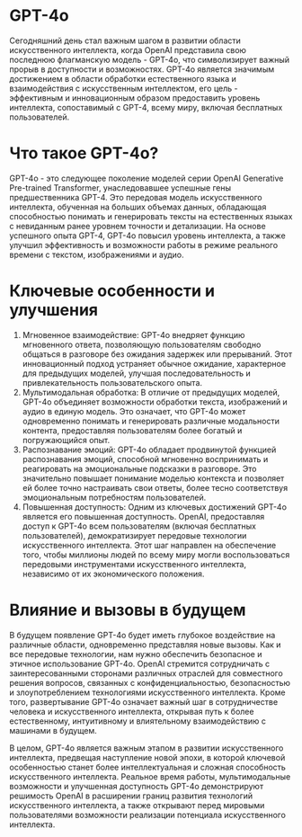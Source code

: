 # GPT-4o
Сегодняшний день стал важным шагом в развитии области искусственного интеллекта, когда OpenAI представила свою последнюю флагманскую модель - GPT-4o, что символизирует важный прорыв в доступности и возможностях. GPT-4o является значимым достижением в области обработки естественного языка и взаимодействия с искусственным интеллектом, его цель - эффективным и инновационным образом предоставить уровень интеллекта, сопоставимый с GPT-4, всему миру, включая бесплатных пользователей.

# Что такое GPT-4o?
GPT-4o - это следующее поколение моделей серии OpenAI Generative Pre-trained Transformer, унаследовавшее успешные гены предшественника GPT-4. Это передовая модель искусственного интеллекта, обученная на больших объемах данных, обладающая способностью понимать и генерировать тексты на естественных языках с невиданным ранее уровнем точности и детализации. На основе успешного опыта GPT-4, GPT-4o повысил уровень интеллекта, а также улучшил эффективность и возможности работы в режиме реального времени с текстом, изображениями и аудио.

# Ключевые особенности и улучшения
1. Мгновенное взаимодействие: GPT-4o внедряет функцию мгновенного ответа, позволяющую пользователям свободно общаться в разговоре без ожидания задержек или прерываний. Этот инновационный подход устраняет обычное ожидание, характерное для предыдущих моделей, улучшая последовательность и привлекательность пользовательского опыта.
2. Мультимодальная обработка: В отличие от предыдущих моделей, GPT-4o объединяет возможности обработки текста, изображений и аудио в единую модель. Это означает, что GPT-4o может одновременно понимать и генерировать различные модальности контента, предоставляя пользователям более богатый и погружающийся опыт.
3. Распознавание эмоций: GPT-4o обладает продвинутой функцией распознавания эмоций, способной мгновенно воспринимать и реагировать на эмоциональные подсказки в разговоре. Это значительно повышает понимание моделью контекста и позволяет ей более точно настраивать свои ответы, более тесно соответствуя эмоциональным потребностям пользователей.
4. Повышенная доступность: Одним из ключевых достижений GPT-4o является его повышенная доступность. OpenAI, предоставляя доступ к GPT-4o всем пользователям (включая бесплатных пользователей), демократизирует передовые технологии искусственного интеллекта. Этот шаг направлен на обеспечение того, чтобы миллионы людей по всему миру могли воспользоваться передовыми инструментами искусственного интеллекта, независимо от их экономического положения.
# Влияние и вызовы в будущем
В будущем появление GPT-4o будет иметь глубокое воздействие на различные области, одновременно представляя новые вызовы. Как и все передовые технологии, нам нужно обеспечить безопасное и этичное использование GPT-4o. OpenAI стремится сотрудничать с заинтересованными сторонами различных отраслей для совместного решения вопросов, связанных с конфиденциальностью, безопасностью и злоупотреблением технологиями искусственного интеллекта. Кроме того, развертывание GPT-4o означает важный шаг в сотрудничестве человека и искусственного интеллекта, открывая путь к более естественному, интуитивному и влиятельному взаимодействию с машинами в будущем.

В целом, GPT-4o является важным этапом в развитии искусственного интеллекта, предвещая наступление новой эпохи, в которой ключевой особенностью станет более интеллектуальная и сложная способность искусственного интеллекта. Реальное время работы, мультимодальные возможности и улучшенная доступность GPT-4o демонстрируют решимость OpenAI в расширении границ развития технологий искусственного интеллекта, а также открывают перед мировыми пользователями возможности реализации потенциала искусственного интеллекта.
